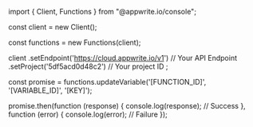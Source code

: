 import { Client,  Functions } from "@appwrite.io/console";

const client = new Client();

const functions = new Functions(client);

client
    .setEndpoint('https://cloud.appwrite.io/v1') // Your API Endpoint
    .setProject('5df5acd0d48c2') // Your project ID
;

const promise = functions.updateVariable('[FUNCTION_ID]', '[VARIABLE_ID]', '[KEY]');

promise.then(function (response) {
    console.log(response); // Success
}, function (error) {
    console.log(error); // Failure
});